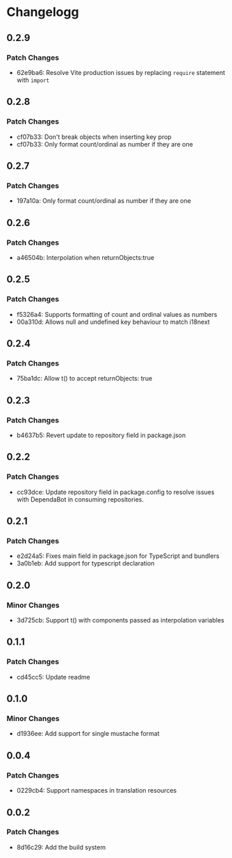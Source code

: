 # Changelogg

## 0.2.9

### Patch Changes

- 62e9ba6: Resolve Vite production issues by replacing `require` statement with `import`

## 0.2.8

### Patch Changes

- cf07b33: Don't break objects when inserting key prop
- cf07b33: Only format count/ordinal as number if they are one

## 0.2.7

### Patch Changes

- 197a10a: Only format count/ordinal as number if they are one

## 0.2.6

### Patch Changes

- a46504b: Interpolation when returnObjects:true

## 0.2.5

### Patch Changes

- f5326a4: Supports formatting of count and ordinal values as numbers
- 00a310d: Allows null and undefined key behaviour to match i18next

## 0.2.4

### Patch Changes

- 75ba1dc: Allow t() to accept returnObjects: true

## 0.2.3

### Patch Changes

- b4637b5: Revert update to repository field in package.json

## 0.2.2

### Patch Changes

- cc93dce: Update repository field in package.config to resolve issues with DependaBot in consuming repositories.

## 0.2.1

### Patch Changes

- e2d24a5: Fixes main field in package.json for TypeScript and bundlers
- 3a0b1eb: Add support for typescript declaration

## 0.2.0

### Minor Changes

- 3d725cb: Support t() with components passed as interpolation variables

## 0.1.1

### Patch Changes

- cd45cc5: Update readme

## 0.1.0

### Minor Changes

- d1936ee: Add support for single mustache format

## 0.0.4

### Patch Changes

- 0229cb4: Support namespaces in translation resources

## 0.0.2

### Patch Changes

- 8d16c29: Add the build system
